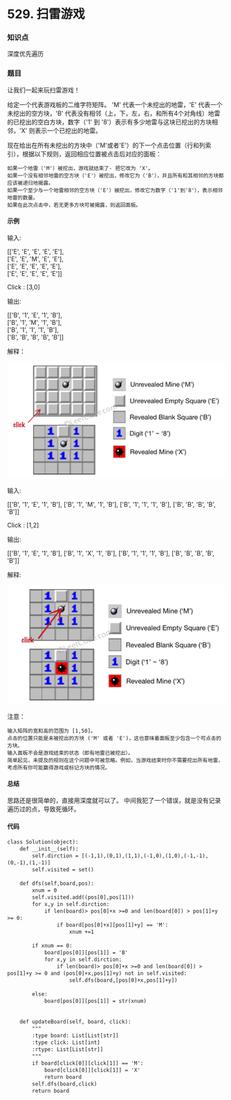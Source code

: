 # 529. 扫雷游戏

### 知识点

深度优先遍历

### 题目

让我们一起来玩扫雷游戏！

给定一个代表游戏板的二维字符矩阵。 'M' 代表一个未挖出的地雷，'E' 代表一个未挖出的空方块，'B' 代表没有相邻（上，下，左，右，和所有4个对角线）地雷的已挖出的空白方块，数字（'1' 到 '8'）表示有多少地雷与这块已挖出的方块相邻，'X' 则表示一个已挖出的地雷。

现在给出在所有未挖出的方块中（'M'或者'E'）的下一个点击位置（行和列索引），根据以下规则，返回相应位置被点击后对应的面板：

    如果一个地雷（'M'）被挖出，游戏就结束了- 把它改为 'X'。
    如果一个没有相邻地雷的空方块（'E'）被挖出，修改它为（'B'），并且所有和其相邻的方块都应该被递归地揭露。
    如果一个至少与一个地雷相邻的空方块（'E'）被挖出，修改它为数字（'1'到'8'），表示相邻地雷的数量。
    如果在此次点击中，若无更多方块可被揭露，则返回面板。

#### 示例 

输入: 

[['E', 'E', 'E', 'E', 'E'],  
 ['E', 'E', 'M', 'E', 'E'],  
 ['E', 'E', 'E', 'E', 'E'],  
 ['E', 'E', 'E', 'E', 'E']]

Click : [3,0]

输出: 

[['B', '1', 'E', '1', 'B'],  
 ['B', '1', 'M', '1', 'B'],  
 ['B', '1', '1', '1', 'B'],  
 ['B', 'B', 'B', 'B', 'B']]
 
解释：

![avatar](https://github.com/eastCityZheng/LeetCode-daily-practice/blob/master/imgs/NO529_1.png)
 
输入: 

[['B', '1', 'E', '1', 'B'],
 ['B', '1', 'M', '1', 'B'],
 ['B', '1', '1', '1', 'B'],
 ['B', 'B', 'B', 'B', 'B']]

Click : [1,2]

输出: 

[['B', '1', 'E', '1', 'B'],
 ['B', '1', 'X', '1', 'B'],
 ['B', '1', '1', '1', 'B'],
 ['B', 'B', 'B', 'B', 'B']]

解释:

![avatar](https://github.com/eastCityZheng/LeetCode-daily-practice/blob/master/imgs/NO529_2.png)

注意：

    输入矩阵的宽和高的范围为 [1,50]。
    点击的位置只能是未被挖出的方块 ('M' 或者 'E')，这也意味着面板至少包含一个可点击的方块。
    输入面板不会是游戏结束的状态（即有地雷已被挖出）。
    简单起见，未提及的规则在这个问题中可被忽略。例如，当游戏结束时你不需要挖出所有地雷，考虑所有你可能赢得游戏或标记方块的情况。

#### 总结
思路还是很简单的，直接用深度就可以了。
中间我犯了一个错误，就是没有记录遍历过的点，导致死循环。

#### 代码
```
class Solution(object):
    def __init__(self):
        self.dirction = [(-1,1),(0,1),(1,1),(-1,0),(1,0),(-1,-1),(0,-1),(1,-1)]
        self.visited = set()
        
    def dfs(self,board,pos):
        xnum = 0
        self.visited.add((pos[0],pos[1]))
        for x,y in self.dirction:
            if len(board)> pos[0]+x >=0 and len(board[0]) > pos[1]+y >= 0:
                if board[pos[0]+x][pos[1]+y] == 'M':
                    xnum +=1

        if xnum == 0:
            board[pos[0]][pos[1]] = 'B'
            for x,y in self.dirction:
                if len(board)> pos[0]+x >=0 and len(board[0]) > pos[1]+y >= 0 and (pos[0]+x,pos[1]+y) not in self.visited:
                    self.dfs(board,[pos[0]+x,pos[1]+y])

        else:
            board[pos[0]][pos[1]] = str(xnum)
                
    
    def updateBoard(self, board, click):
        """
        :type board: List[List[str]]
        :type click: List[int]
        :rtype: List[List[str]]
        """
        if board[click[0]][click[1]] == 'M':
            board[click[0]][click[1]] = 'X'
            return board
        self.dfs(board,click)
        return board
```
